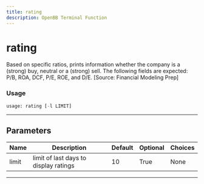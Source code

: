 ```yaml
---
title: rating
description: OpenBB Terminal Function
---
```


# rating

Based on specific ratios, prints information whether the company is a (strong) buy, neutral or a (strong) sell. The following fields are expected: P/B, ROA, DCF, P/E, ROE, and D/E. [Source: Financial Modeling Prep]

### Usage 
```python
usage: rating [-l LIMIT]
```

---
## Parameters

| Name | Description | Default | Optional | Choices |
| ---- | ----------- | ------- | -------- | ------- |
| limit | limit of last days to display ratings | 10 | True | None |


---
